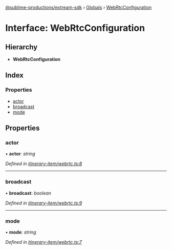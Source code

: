 [@sublime-productions/extream-sdk](../README.md) › [Globals](../globals.md) › [WebRtcConfiguration](webrtcconfiguration.md)

# Interface: WebRtcConfiguration

## Hierarchy

* **WebRtcConfiguration**

## Index

### Properties

* [actor](webrtcconfiguration.md#actor)
* [broadcast](webrtcconfiguration.md#broadcast)
* [mode](webrtcconfiguration.md#mode)

## Properties

###  actor

• **actor**: *string*

*Defined in [itinerary-item/webrtc.ts:8](https://github.com/Extream-SaaS/ex-sdk/blob/600cbb0/src/itinerary-item/webrtc.ts#L8)*

___

###  broadcast

• **broadcast**: *boolean*

*Defined in [itinerary-item/webrtc.ts:9](https://github.com/Extream-SaaS/ex-sdk/blob/600cbb0/src/itinerary-item/webrtc.ts#L9)*

___

###  mode

• **mode**: *string*

*Defined in [itinerary-item/webrtc.ts:7](https://github.com/Extream-SaaS/ex-sdk/blob/600cbb0/src/itinerary-item/webrtc.ts#L7)*
